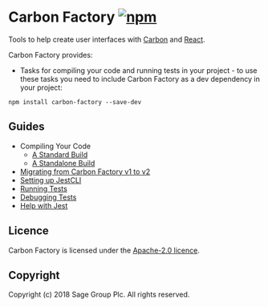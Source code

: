 # Carbon Factory [![npm](https://img.shields.io/npm/v/carbon-factory.svg)](https://www.npmjs.com/package/carbon-factory)

Tools to help create user interfaces with [Carbon](https://github.com/sage/carbon) and [React](http://facebook.github.io/react/).

Carbon Factory provides:

* Tasks for compiling your code and running tests in your project - to use these tasks you need to include Carbon Factory as a dev dependency in your project:
```
npm install carbon-factory --save-dev
```

## Guides

* Compiling Your Code
  * [A Standard Build](docs/standard-build.md)
  * [A Standalone Build](docs/standalone-build.md)
* [Migrating from Carbon Factory v1 to v2](docs/migrating/v1-v2.md)
* [Setting up JestCLI](docs/setting-up-jest-cli.md)
* [Running Tests](docs/running-tests.md)
* [Debugging Tests](docs/debugging-tests.md)
* [Help with Jest](docs/help-with-jest.md)

## Licence

Carbon Factory is licensed under the [Apache-2.0 licence](https://github.com/Sage/carbon-factory/blob/master/LICENSE).

## Copyright

Copyright (c) 2018 Sage Group Plc. All rights reserved.
